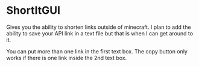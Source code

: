 ShortItGUI
==========

Gives you the ability to shorten links outside of minecraft. I plan to add the ability to save your API link in a text file but that is when I can get around to it. 

You can put more than one link in the first text box. The copy button only works if there is one link inside the 2nd text box. 
